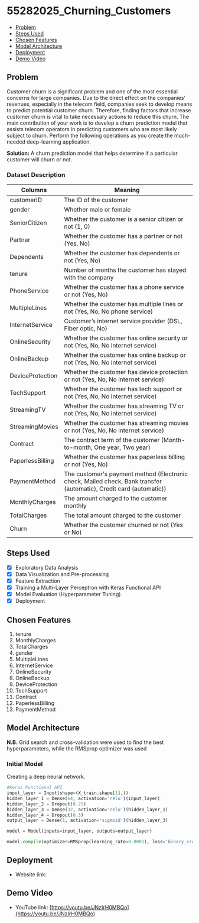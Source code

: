 # 55282025_Churning_Customers

<!--toc:start-->

- [Problem](#problem)
- [Steps Used](#steps-used)
- [Chosen Features](#chosen-features)
- [Model Architecture](#model-architecture)
- [Deployment](#deployment)
- [Demo Video](#demo-video)
<!--toc:end-->

## Problem

Customer churn is a significant problem and one of the most essential concerns for large companies. Due to the direct effect on the companies' revenues, especially in the telecom field, companies seek to develop means to predict potential customer churn. Therefore, finding factors that increase customer churn is vital to take necessary actions to reduce this churn. The main contribution of your work is to develop a churn prediction model that assists telecom operators in predicting customers who are most likely subject to churn. Perform the following operations as you create the much-needed deep-learning application.

**Solution:** A churn prediction model that helps determine if a particular customer will churn or not.

### Dataset Description

| Columns          | Meaning                                                                                                            |
| ---------------- | ------------------------------------------------------------------------------------------------------------------ |
| customerID       | The ID of the customer                                                                                             |
| gender           | Whether male or female                                                                                             |
| SeniorCitizen    | Whether the customer is a senior citizen or not (1, 0)                                                             |
| Partner          | Whether the customer has a partner or not (Yes, No)                                                                |
| Dependents       | Whether the customer has dependents or not (Yes, No)                                                               |
| tenure           | Number of months the customer has stayed with the company                                                          |
| PhoneService     | Whether the customer has a phone service or not (Yes, No)                                                          |
| MultipleLines    | Whether the customer has multiple lines or not (Yes, No, No phone service)                                         |
| InternetService  | Customer’s internet service provider (DSL, Fiber optic, No)                                                        |
| OnlineSecurity   | Whether the customer has online security or not (Yes, No, No internet service)                                     |
| OnlineBackup     | Whether the customer has online backup or not (Yes, No, No internet service)                                       |
| DeviceProtection | Whether the customer has device protection or not (Yes, No, No internet service)                                   |
| TechSupport      | Whether the customer has tech support or not (Yes, No, No internet service)                                        |
| StreamingTV      | Whether the customer has streaming TV or not (Yes, No, No internet service)                                        |
| StreamingMovies  | Whether the customer has streaming movies or not (Yes, No, No internet service)                                    |
| Contract         | The contract term of the customer (Month-to-month, One year, Two year)                                             |
| PaperlessBilling | Whether the customer has paperless billing or not (Yes, No)                                                        |
| PaymentMethod    | The customer's payment method (Electronic check, Mailed check, Bank transfer (automatic), Credit card (automatic)) |
| MonthlyCharges   | The amount charged to the customer monthly                                                                         |
| TotalCharges     | The total amount charged to the customer                                                                           |
| Churn            | Whether the customer churned or not (Yes or No)                                                                    |

## Steps Used

- [x] Exploratory Data Analysis
- [x] Data Visualization and Pre-processing
- [x] Feature Extraction
- [x] Training a Multi-Layer Perceptron with Keras Functional API
- [x] Model Evaluation (Hyperparameter Tuning)
- [x] Deployment

## Chosen Features

1. tenure
2. MonthlyCharges
3. TotalCharges
4. gender
5. MultipleLines
6. InternetService
7. OnlineSecurity
8. OnlineBackup
9. DeviceProtection
10. TechSupport
11. Contract
12. PaperlessBilling
13. PaymentMethod

## Model Architecture

**N.B.** Grid search and cross-validation were used to find the best hyperparameters, while the RMSprop optimizer was used 

### Initial Model

Creating a deep neural network.

```python
#Keras Functional API
input_layer = Input(shape=(X_train.shape[1],))
hidden_layer_1 = Dense(64, activation='relu')(input_layer)
hidden_layer_2 = Dropout(0.25)
hidden_layer_3 = Dense(32, activation='relu')(hidden_layer_1)
hidden_layer_4 = Dropout(0.3)
output_layer = Dense(1, activation='sigmoid')(hidden_layer_3)

model = Model(inputs=input_layer, outputs=output_layer)

model.compile(optimizer=RMSprop(learning_rate=0.0001), loss='binary_crossentropy', metrics=['accuracy'])
```

## Deployment

- Website link: []()

## Demo Video

- YouTube link: [https://youtu.be/JNzIrH0MBQo](https://youtu.be/JNzIrH0MBQo)


